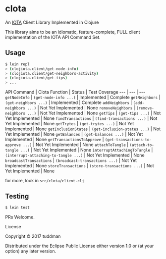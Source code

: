 # clota

An [IOTA](https://iota.org) Client Library Implemented in Clojure

This library aims to be an idiomatic, feature-complete, FULL client implementation of the IOTA API Command Set.



## Usage

```bash
$ lein repl
> (clojiota.client/get-node-info)
> (clojiota.client/get-neighbors-activity)
> (clojiota.client/get-tips)
> ...
```

API Command | Clota Function | Status | Test Coverage
--- | --- | ---
`getNodeInfo` | `(get-node-info ...)` | Implemented | Complete
`getNeighbors` | `(get-neighbors ...)` | Implemented | Complete
`addNeighbors` | `(add-neighbors ...)` | Not Yet Implemented | None
`removeNeighbors` | `(remove-neighbors ...)` | Not Yet Implemented | None
`getTips` | `(get-tips ...)` | Not Yet Implemented | None
`findTransactions` | `(find-transactions ...)` | Not Yet Implemented | None
`getTrytes` | `(get-trytes ...)` | Not Yet Implemented | None
`getInclusionStates` | `(get-inclusion-states ...)` | Not Yet Implemented | None
`getBalances` | `(get-balances ...)` | Not Yet Implemented | None
`getTransactionsToApprove` | `(get-transactions-to-approve ...)` | Not Yet Implemented | None
`attachToTangle` | `(attach-to-tangle ...)` | Not Yet Implemented | None
`interruptAttachingToTangle` | `(interrupt-attaching-to-tangle ...)` | Not Yet Implemented | None
`broadcastTransactions` | `(broadcast-transactions ...)` | Not Yet Implemented | None
`storeTransactions` | `(store-transactions ...)` | Not Yet Implemented | None

for more, look in `src/clota/client.clj`

## Testing

```bash
$ lein test
```


PRs Welcome.

License

Copyright © 2017 tuddman

Distributed under the Eclipse Public License either version 1.0 or (at
your option) any later version.
